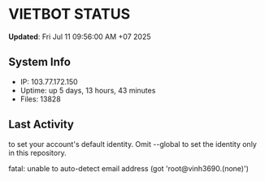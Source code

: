 # VIETBOT STATUS
**Updated**: Fri Jul 11 09:56:00 AM +07 2025

## System Info
- IP: 103.77.172.150
- Uptime: up 5 days, 13 hours, 43 minutes
- Files: 13828

## Last Activity

to set your account's default identity.
Omit --global to set the identity only in this repository.

fatal: unable to auto-detect email address (got 'root@vinh3690.(none)')
